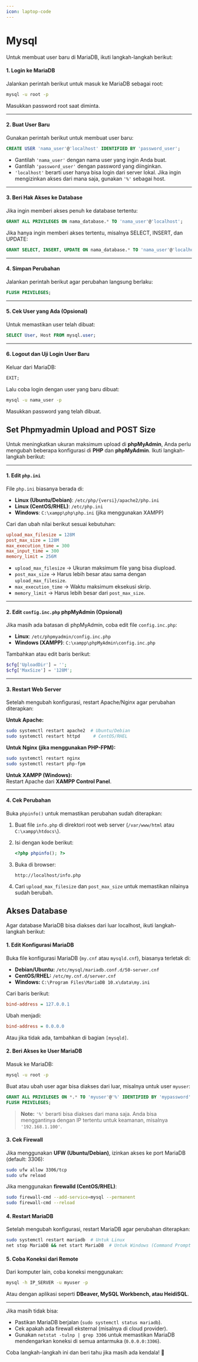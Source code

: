 ```yaml
---
icon: laptop-code
---
```


# Mysql

Untuk membuat user baru di MariaDB, ikuti langkah-langkah berikut:

#### 1. **Login ke MariaDB**

Jalankan perintah berikut untuk masuk ke MariaDB sebagai root:

```sh
mysql -u root -p
```

Masukkan password root saat diminta.

***

#### 2. **Buat User Baru**

Gunakan perintah berikut untuk membuat user baru:

```sql
CREATE USER 'nama_user'@'localhost' IDENTIFIED BY 'password_user';
```

* Gantilah `'nama_user'` dengan nama user yang ingin Anda buat.
* Gantilah `'password_user'` dengan password yang diinginkan.
* `'localhost'` berarti user hanya bisa login dari server lokal. Jika ingin mengizinkan akses dari mana saja, gunakan `'%'` sebagai host.

***

#### 3. **Beri Hak Akses ke Database**

Jika ingin memberi akses penuh ke database tertentu:

```sql
GRANT ALL PRIVILEGES ON nama_database.* TO 'nama_user'@'localhost';
```

Jika hanya ingin memberi akses tertentu, misalnya SELECT, INSERT, dan UPDATE:

```sql
GRANT SELECT, INSERT, UPDATE ON nama_database.* TO 'nama_user'@'localhost';
```

***

#### 4. **Simpan Perubahan**

Jalankan perintah berikut agar perubahan langsung berlaku:

```sql
FLUSH PRIVILEGES;
```

***

#### 5. **Cek User yang Ada (Opsional)**

Untuk memastikan user telah dibuat:

```sql
SELECT User, Host FROM mysql.user;
```

***

#### 6. **Logout dan Uji Login User Baru**

Keluar dari MariaDB:

```sql
EXIT;
```

Lalu coba login dengan user yang baru dibuat:

```sh
mysql -u nama_user -p
```

Masukkan password yang telah dibuat.

## Set Phpmyadmin Upload and POST Size

Untuk meningkatkan ukuran maksimum upload di **phpMyAdmin**, Anda perlu mengubah beberapa konfigurasi di **PHP** dan **phpMyAdmin**. Ikuti langkah-langkah berikut:

***

#### **1. Edit `php.ini`**

File `php.ini` biasanya berada di:

* **Linux (Ubuntu/Debian)**: `/etc/php/{versi}/apache2/php.ini`
* **Linux (CentOS/RHEL)**: `/etc/php.ini`
* **Windows**: `C:\xampp\php\php.ini` (jika menggunakan XAMPP)

Cari dan ubah nilai berikut sesuai kebutuhan:

```ini
upload_max_filesize = 128M
post_max_size = 128M
max_execution_time = 300
max_input_time = 300
memory_limit = 256M
```

* `upload_max_filesize` → Ukuran maksimum file yang bisa diupload.
* `post_max_size` → Harus lebih besar atau sama dengan `upload_max_filesize`.
* `max_execution_time` → Waktu maksimum eksekusi skrip.
* `memory_limit` → Harus lebih besar dari `post_max_size`.

***

#### **2. Edit `config.inc.php` phpMyAdmin (Opsional)**

Jika masih ada batasan di phpMyAdmin, coba edit file `config.inc.php`:

* **Linux**: `/etc/phpmyadmin/config.inc.php`
* **Windows (XAMPP)**: `C:\xampp\phpMyAdmin\config.inc.php`

Tambahkan atau edit baris berikut:

```php
$cfg['UploadDir'] = '';
$cfg['MaxSize'] = '128M';
```

***

#### **3. Restart Web Server**

Setelah mengubah konfigurasi, restart Apache/Nginx agar perubahan diterapkan:

**Untuk Apache:**

```sh
sudo systemctl restart apache2  # Ubuntu/Debian
sudo systemctl restart httpd     # CentOS/RHEL
```

**Untuk Nginx (jika menggunakan PHP-FPM):**

```sh
sudo systemctl restart nginx
sudo systemctl restart php-fpm
```

**Untuk XAMPP (Windows):**\
Restart Apache dari **XAMPP Control Panel**.

***

#### **4. Cek Perubahan**

Buka `phpinfo()` untuk memastikan perubahan sudah diterapkan:

1. Buat file `info.php` di direktori root web server (`/var/www/html` atau `C:\xampp\htdocs\`).
2.  Isi dengan kode berikut:

    ```php
    <?php phpinfo(); ?>
    ```
3.  Buka di browser:

    ```
    http://localhost/info.php
    ```
4. Cari `upload_max_filesize` dan `post_max_size` untuk memastikan nilainya sudah berubah.

## Akses Database

Agar database MariaDB bisa diakses dari luar localhost, ikuti langkah-langkah berikut:

#### 1. **Edit Konfigurasi MariaDB**

Buka file konfigurasi MariaDB (`my.cnf` atau `mysqld.cnf`), biasanya terletak di:

* **Debian/Ubuntu:** `/etc/mysql/mariadb.conf.d/50-server.cnf`
* **CentOS/RHEL:** `/etc/my.cnf.d/server.cnf`
* **Windows:** `C:\Program Files\MariaDB 10.x\data\my.ini`

Cari baris berikut:

```ini
bind-address = 127.0.0.1
```

Ubah menjadi:

```ini
bind-address = 0.0.0.0
```

Atau jika tidak ada, tambahkan di bagian `[mysqld]`.

#### 2. **Beri Akses ke User MariaDB**

Masuk ke MariaDB:

```sh
mysql -u root -p
```

Buat atau ubah user agar bisa diakses dari luar, misalnya untuk user `myuser`:

```sql
GRANT ALL PRIVILEGES ON *.* TO 'myuser'@'%' IDENTIFIED BY 'mypassword' WITH GRANT OPTION;
FLUSH PRIVILEGES;
```

> **Note:** `'%'` berarti bisa diakses dari mana saja. Anda bisa menggantinya dengan IP tertentu untuk keamanan, misalnya `'192.168.1.100'`.

#### 3. **Cek Firewall**

Jika menggunakan **UFW (Ubuntu/Debian)**, izinkan akses ke port MariaDB (default: 3306):

```sh
sudo ufw allow 3306/tcp
sudo ufw reload
```

Jika menggunakan **firewalld (CentOS/RHEL)**:

```sh
sudo firewall-cmd --add-service=mysql --permanent
sudo firewall-cmd --reload
```

#### 4. **Restart MariaDB**

Setelah mengubah konfigurasi, restart MariaDB agar perubahan diterapkan:

```sh
sudo systemctl restart mariadb  # Untuk Linux
net stop MariaDB && net start MariaDB  # Untuk Windows (Command Prompt sebagai Administrator)
```

#### 5. **Coba Koneksi dari Remote**

Dari komputer lain, coba koneksi menggunakan:

```sh
mysql -h IP_SERVER -u myuser -p
```

Atau dengan aplikasi seperti **DBeaver, MySQL Workbench, atau HeidiSQL**.

***

Jika masih tidak bisa:

* Pastikan MariaDB berjalan (`sudo systemctl status mariadb`).
* Cek apakah ada firewall eksternal (misalnya di cloud provider).
* Gunakan `netstat -tulnp | grep 3306` untuk memastikan MariaDB mendengarkan koneksi di semua antarmuka (`0.0.0.0:3306`).

Coba langkah-langkah ini dan beri tahu jika masih ada kendala! 🚀
